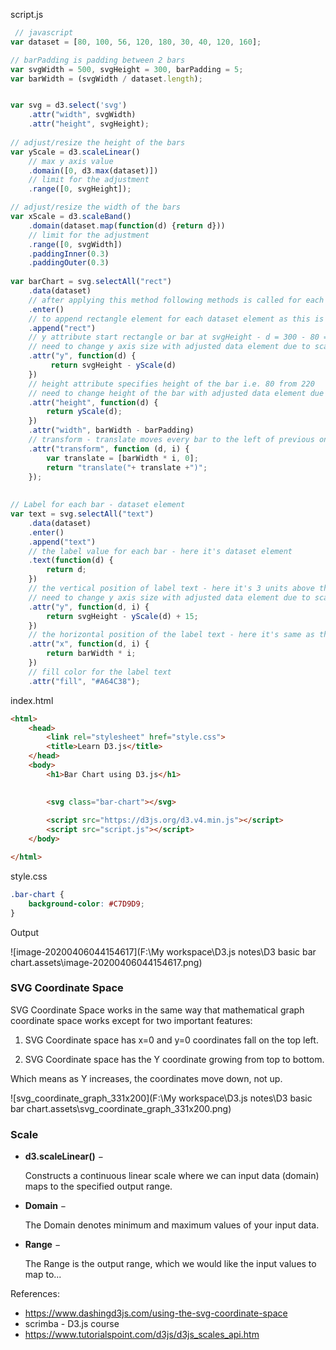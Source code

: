 script.js

```javascript
 // javascript
var dataset = [80, 100, 56, 120, 180, 30, 40, 120, 160];

// barPadding is padding between 2 bars
var svgWidth = 500, svgHeight = 300, barPadding = 5;
var barWidth = (svgWidth / dataset.length);


var svg = d3.select('svg')
    .attr("width", svgWidth)
    .attr("height", svgHeight);
    
// adjust/resize the height of the bars
var yScale = d3.scaleLinear()
	// max y axis value
    .domain([0, d3.max(dataset)])
	// limit for the adjustment
    .range([0, svgHeight]);

// adjust/resize the width of the bars
var xScale = d3.scaleBand()
    .domain(dataset.map(function(d) {return d}))
    // limit for the adjustment
    .range([0, svgWidth])
    .paddingInner(0.3)
    .paddingOuter(0.3)
    
var barChart = svg.selectAll("rect")
    .data(dataset)
    // after applying this method following methods is called for each dataset element
    .enter()
    // to append rectangle element for each dataset element as this is bar chart
    .append("rect")
	// y attribute start rectangle or bar at svgHeight - d = 300 - 80 = 220 (svg graph y axis starts from top to bottom.)
	// need to change y axis size with adjusted data element due to scale
    .attr("y", function(d) {
         return svgHeight - yScale(d) 
    })						
	// height attribute specifies height of the bar i.e. 80 from 220
	// need to change height of the bar with adjusted data element due to scale
    .attr("height", function(d) { 
        return yScale(d); 
    })
    .attr("width", barWidth - barPadding)
	// transform - translate moves every bar to the left of previous one. without this bars overlap each other showing single tallest bar.
    .attr("transform", function (d, i) {
        var translate = [barWidth * i, 0]; 
        return "translate("+ translate +")";
    });
    
    
// Label for each bar - dataset element
var text = svg.selectAll("text")
    .data(dataset)
    .enter()
    .append("text")
    // the label value for each bar - here it's dataset element
    .text(function(d) {
        return d;
    })
    // the vertical position of label text - here it's 3 units above the bar
	// need to change y axis size with adjusted data element due to scale
    .attr("y", function(d, i) {
        return svgHeight - yScale(d) + 15;
    })
    // the horizontal position of the label text - here it's same as the bar position
    .attr("x", function(d, i) {
        return barWidth * i;
    })
    // fill color for the label text
    .attr("fill", "#A64C38");
```

index.html

```html
<html>
    <head>
        <link rel="stylesheet" href="style.css">
        <title>Learn D3.js</title>
    </head>
    <body>
        <h1>Bar Chart using D3.js</h1>
        

        <svg class="bar-chart"></svg>
        
        <script src="https://d3js.org/d3.v4.min.js"></script>
        <script src="script.js"></script>
    </body>

</html>
```

style.css

```css
.bar-chart {
    background-color: #C7D9D9;
}
```

Output

![image-20200406044154617](F:\My workspace\D3.js notes\D3 basic bar chart.assets\image-20200406044154617.png)





### SVG Coordinate Space

SVG Coordinate Space works in the same way that mathematical graph coordinate space works except for two important features:

1. SVG Coordinate space has x=0 and y=0 coordinates fall on the top left.

2. SVG Coordinate space has the Y coordinate growing from top to bottom.

Which means as Y increases, the coordinates move down, not up.

![svg_coordinate_graph_331x200](F:\My workspace\D3.js notes\D3 basic bar chart.assets\svg_coordinate_graph_331x200.png)





### Scale

* **d3.scaleLinear()** − 

  Constructs a continuous linear scale where we can input data (domain) maps to the specified output range.

  

- **Domain** − 

  The Domain denotes minimum and maximum values of your input data.

  

- **Range** − 

  The Range is the output range, which we would like the input values to map to...



References: 

* https://www.dashingd3js.com/using-the-svg-coordinate-space
* scrimba - D3.js course
* https://www.tutorialspoint.com/d3js/d3js_scales_api.htm


